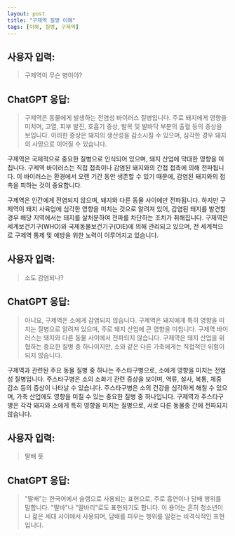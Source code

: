 ```yaml
---
layout: post
title: "구제역 질병 이해"
tags: [이해, 질병, 구제역]
---
```


## 사용자 입력:
> 구제역이 무슨 병이야?

## ChatGPT 응답:
> 구제역은 동물에게 발생하는 전염성 바이러스 질병입니다. 주로 돼지에게 영향을 미치며, 고열, 피부 발진, 호흡기 증상, 발목 및 발바닥 부분의 출혈 등의 증상을 보입니다. 이러한 증상은 돼지의 생산성을 감소시킬 수 있으며, 심각한 경우 돼지의 사망으로 이어질 수 있습니다.

구제역은 국제적으로 중요한 질병으로 인식되어 있으며, 돼지 산업에 막대한 영향을 미칩니다. 구제역 바이러스는 직접 접촉이나 감염된 돼지와의 간접 접촉에 의해 전파됩니다. 이 바이러스는 환경에서 오랜 기간 동안 생존할 수 있기 때문에, 감염된 돼지와의 접촉을 피하는 것이 중요합니다.

구제역은 인간에게 전염되지 않으며, 돼지와 다른 동물 사이에만 전파됩니다. 하지만 구제역이 돼지 사육업에 심각한 영향을 미치는 것으로 알려져 있어, 감염된 돼지를 발견할 경우 해당 지역에서는 돼지를 살처분하여 전파를 차단하는 조치가 취해집니다. 구제역은 세계보건기구(WHO)와 국제동물보건기구(OIE)에 의해 관리되고 있으며, 전 세계적으로 구제역 통제 및 예방을 위한 노력이 이루어지고 있습니다.

## 사용자 입력:
> 소도 감염되나?

## ChatGPT 응답:
> 아니요, 구제역은 소에게 감염되지 않습니다. 구제역은 돼지에게 특히 영향을 미치는 질병으로 알려져 있으며, 주로 돼지 산업에 큰 영향을 미칩니다. 구제역 바이러스는 돼지와 다른 동물 사이에서 전파되지 않습니다. 구제역은 돼지 산업을 위협하는 중요한 질병 중 하나이지만, 소와 같은 다른 가축에게는 직접적인 위험이 되지 않습니다.

구제역과 관련된 주요 동물 질병 중 하나는 주스타구병으로, 소에게 영향을 미치는 전염성 질병입니다. 주스타구병은 소의 소화기 관련 증상을 보이며, 역류, 설사, 복통, 체중 감소 등의 증상이 나타날 수 있습니다. 주스타구병은 소의 건강을 심각하게 해칠 수 있으며, 가축 산업에도 영향을 미칠 수 있는 중요한 질병 중 하나입니다. 구제역과 주스타구병은 각각 돼지와 소에게 특히 영향을 미치는 질병으로, 서로 다른 동물종 간에 전파되지 않습니다.

## 사용자 입력:
> 딸배 뜻

## ChatGPT 응답:
> "딸배"는 한국어에서 슬랭으로 사용되는 표현으로, 주로 흡연이나 담배 행위를 말합니다. "딸바"나 "딸바리"로도 표현되기도 합니다. 이 용어는 흔히 청소년이나 젊은 세대 사이에서 사용되며, 담배를 피우는 행위를 일컫는 비격식적인 표현입니다.

